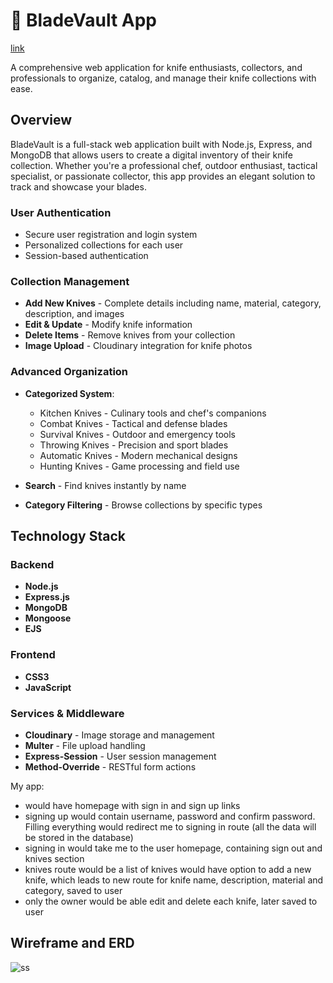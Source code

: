 # 🔪 BladeVault App

[link](https://bladevault-app-893aefd55f3f.herokuapp.com/)

A comprehensive web application for knife enthusiasts, collectors, and professionals to organize, catalog, and manage their knife collections with ease.

## Overview

BladeVault is a full-stack web application built with Node.js, Express, and MongoDB that allows users to create a digital inventory of their knife collection. Whether you're a professional chef, outdoor enthusiast, tactical specialist, or passionate collector, this app provides an elegant solution to track and showcase your blades.


### User Authentication
- Secure user registration and login system
- Personalized collections for each user
- Session-based authentication

### Collection Management
- **Add New Knives** - Complete details including name, material, category, description, and images
- **Edit & Update** - Modify knife information
- **Delete Items** - Remove knives from your collection 
- **Image Upload** - Cloudinary integration for knife photos

### Advanced Organization
- **Categorized System**:
  - Kitchen Knives - Culinary tools and chef's companions
  - Combat Knives - Tactical and defense blades
  - Survival Knives - Outdoor and emergency tools
  - Throwing Knives - Precision and sport blades
  - Automatic Knives - Modern mechanical designs
  - Hunting Knives - Game processing and field use

- **Search** - Find knives instantly by name
- **Category Filtering** - Browse collections by specific types




## Technology Stack

### Backend
- **Node.js** 
- **Express.js** 
- **MongoDB** 
- **Mongoose** 
- **EJS** 

### Frontend
- **CSS3** 
- **JavaScript** 

### Services & Middleware
- **Cloudinary** - Image storage and management
- **Multer** - File upload handling
- **Express-Session** - User session management
- **Method-Override** - RESTful form actions










My app:
- would have homepage with sign in and sign up links
- signing up would contain username, password and confirm password. Filling everything would redirect me to signing in route (all the data will be stored in the database)
- signing in would take me to the user homepage, containing sign out and knives section
- knives route would be a list of knives
 would have option to add a new knife, which leads to new route for knife name, description, material and category, saved to user
- only the owner would be able edit and delete each knife, later saved to user

## Wireframe and ERD 


![ss](https://i.imgur.com/sOIPymC.png)
